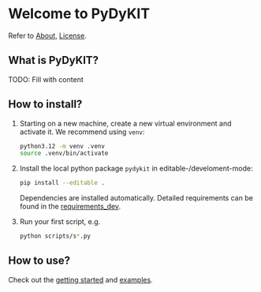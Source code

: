 # Welcome to PyDyKIT

Refer to [About](about.md), [License](../LICENSE).

## What is PyDyKIT?

TODO: Fill with content

## How to install?

1. Starting on a new machine, create a new virtual environment and activate it. We recommend using `venv`:

   ```bash
   python3.12 -m venv .venv
   source .venv/bin/activate
   ```

2. Install the local python package `pydykit` in editable-/develoment-mode:

   ```bash
   pip install --editable .
   ```

   Dependencies are installed automatically. Detailed requirements can be found in the [requirements_dev](requirements_dev.txt).

3. Run your first script, e.g.

   ```bash
   python scripts/s*.py
   ```

## How to use?

Check out the
[getting started](getting_started.md)
and
[examples](examples/pendulum_3d.md).
